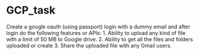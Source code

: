 # GCP_task
Create a google oauth (using passport) login with a dummy email and after login do the following features or APIs: 1. Ability to upload any kind of file with a limit of 50 MB to Google drive. 2. Ability to get all the files and folders uploaded or create 3. Share the uploaded file with any Gmail users.
